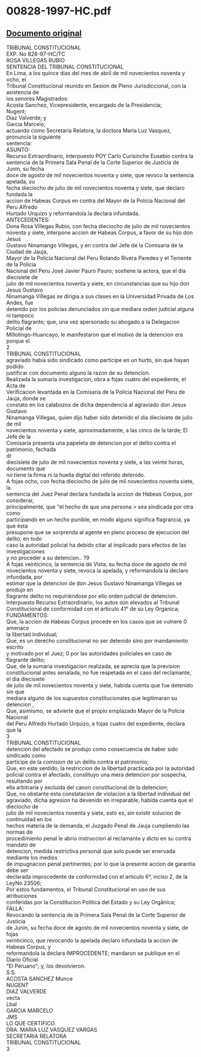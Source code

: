 
00828-1997-HC.pdf
=================
  
[Documento original](https://tc.gob.pe/jurisprudencia/1998/00828-1997-HC.pdf)  
---  
TRIBUNAL CONSTITUCIONAL  
EXP. No 828-97-HC/TC  
ROSA VILLEGAS RUBIO  
SENTENCIA DEL TRIBUNAL CONSTITUCIONAL  
En Lima, a los quince dias del mes de abril de mil novecientos noventa y ocho, el  
Tribunal Constitucional reunido en Sesion de Pleno Jurisdiccional, con la asistencia de  
los senores Magistrados:  
Acosta Sanchez, Vicepresidente, encargado de la Presidencia;  
Nugent;  
Diaz Valverde; y  
Garcia Marcelo;  
actuando como Secretaria Relatora, la doctora Maria Luz Vasquez, pronuncia la siguiente  
sentencia:  
ASUNTO:  
Recurso Extraordinario, interpuesto POY Carlo Curisinche Eusebio contra la  
sentencia de la Primera Sala Penal de la Corte Superior de Justicia de Junin, su fecha  
doce de agosto de mil novecientos noventa y siete, que revoco la sentencia apelada, su  
fecha dieciocho de julio de mil novecientos noventa y siete, que declaro fundada la  
accion de Habeas Corpus en contra del Mayor de la Policia Nacional del Peru Alfredo  
Hurtado Urquizo y reformandola la declara infundada.  
ANTECEDENTES:  
Dona Rosa Villegas Rubio, con fecha dieciocho de julio de mil novecientos  
noventa y siete, interpone accion de Habeas Corpus, a favor de su hijo don Jesus  
Gustavo Ninamango Villegas, y en contra del Jefe de la Comisaria de la Ciudad de Jauja,  
Mayor de la Policia Nacional del Peru Rolando Rivera Paredes y el Teniente de la Policia  
Nacional del Peru José Javier Pauro Pauro; sostiene la actora, que el dia diecisiete de  
julio de mil novecientos noventa y siete, en circunstancias que su hijo don Jesus Gustavo  
Ninamanga Villegas se dirigia a sus clases en la Universidad Privada de Los Andes, fue  
detenido por los policias denunciados sin que mediara orden judicial alguna ni tampoco  
delito flagrante; que, una vez apersonado su abogado a la Delegacion Policial de  
Millotingo-Huancayo, le manifestaron que el motivo de la detencion era porque el  
2  
TRIBUNAL CONSTITUCIONAL  
agraviado habia sido sindicado como participe en un hurto, sin que hayan podido  
justificar con documento alguno la razon de su detencion.  
Realizada la sumaria investigacion, obra a fojas cuatro del expediente, el Acta de  
Verificacion levantada en la Comisaria de la Policia Nacional del Peru de Jauja, donde se  
constato en los calabozos de dicha dependencia al agraviado don Jesus Gustavo  
Ninamanga Villegas, quien dijo haber sido detenido el dia diecisiete de julio de mil  
novecientos noventa y siete, aproximadamente, a las cinco de la tarde; El Jefe de la  
Comisaria presenta una papeleta de detencion por el delito contra el patrimonio, fechada  
dr  
diecisiete de julio de mil novecientos noventa y siete, a las veinte horas, documento que  
no tiene la firma ni la huella digital del referido detenido.  
A fojas ocho, con fecha dieciocho de julio de mil novecientos noventa siete, la  
sentencia del Juez Penal declara fundada la accion de Habeas Corpus, por considerar,  
principalmente, que "el hecho de que una persona > sea sindicada por otra como  
participando en un hecho punible, en modo alguno significa flagrancia, ya que ésta  
presupone que se sorprenda al agente en pleno proceso de ejecucion del delito; en todo  
caso la autoridad policial ha debido citar al implicado para efectos de las investigaciones  
y no proceder a su detencion.. ?9  
A fojas veinticinco, la sentencia de Vista, su fecha doce de agosto de mil  
novecientos noventa y siete, revoca la apelada, y reformandola la declaro infundada, por  
estimar que la detencion de don Jesus Gustavo Ninamanga Villegas se produjo en  
flagrante delito no requiriéndose por ello orden judicial de detencion.  
Interpuesto Recurso Extraordinario, los autos son elevados al Tribunal  
Constitucional de conformidad con el articulo 41° de su Ley Organica;  
FUNDAMENTOS:  
Que, la accion de Habeas Corpus procede en los casos que se vulnere 0 amenace  
la libertad individual;  
Que, es un derecho constitucional no ser detenido sino por mandamiento escrito  
y motivado por el Juez; 0 por las autoridades policiales en caso de flagrante delito;  
Que, de la sumaria investigacion realizada, se aprecia que la prevision  
constitucional antes senalada, no fue respetada en el caso del reclamante, el dia diecisiete  
de julio de mil novecientos noventa y siete, habida cuenta que fue detenido sin que  
mediara alguno de los supuestos constitucionales que legitimaran su detencion ,  
Que, asimismo, se advierte que el propio emplazado Mayor de la Policia Nacional  
del Peru Alfredo Hurtado Urquizo, a fojas cuatro del expediente, declara que la  
3  
TRIBUNAL CONSTITUCIONAL  
detencion del afectado se produjo como consecuencia de haber sido sindicado como  
participe de la comision de un delito contra el patrimonio;  
Que, en este sentido, la restriccion de la libertad practicada por la autoridad  
policial contra el afectado, constituyo una mera detencion por sospecha, resultando por  
ella arbitraria y excluida del canon constitucional de la detencion;  
Que, no obstante esta constatacion de violacion a la libertad individual del  
agraviado, dicha agresion ha devenido en irreparable, habida cuenta que el dieciocho de  
julio de mil novecientos noventa y siete, esto es, sin existir solucion de continuidad en los  
hechos materia de la demanda, el Juzgado Penal de Jauja cumpliendo las normas de  
procedimiento penal le abrio instruccion al reclamante y dicto en su contra mandato de  
detencion, medida restrictiva personal que solo puede ser enervada mediante los medios  
de impugnacion penal pertinentes; por lo que la presente accion de garantia debe ser  
declarada improcedente de conformidad con el articulo 6°, inciso 2, de la LeyNo 23506;  
Por estos fundamentos, el Tribunal Constitucional en uso de sus atribuciones  
conferidas por la Constitucion Politica del Estado y su Ley Orgânica;  
FALLA:  
Revocando la sentencia de la Primera Sala Penal de la Corte Superior de Justicia  
de Junin, su fecha doce de agosto de mil novecientos noventa y siete, de fojas  
veinticinco, que revocando la apelada declaro infundada la accion de Habeas Corpus, y  
reformandola la declara IMPROCEDENTE; mandaron se publique en el Diario Oficial  
"El Peruano"; y, los devolvieron.  
S.S.  
ACOSTA SANCHEZ Munce  
NUGENT  
DIAZ VALVERDE  
vecta  
Lbal  
GARCIA MARCELO  
JMS  
LO QUE CERTIFICO.  
DRA. MARIA LUZ VASQUEZ VARGAS  
SECRETARIA RELATORA  
TRIBUNAL CONSTITUCIONAL  
3